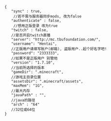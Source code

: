 	{
	   "sync" : true,                                  
	   	//若不需与服务器同步mods, 改为false
	   "authenticate" : false,                         
	    //想用正版登录 改为true
	   "twitch" : false,		
	   //是否开启twitch直播
	   "server": "http://mc.tbufoundation.com/",
	   "username": "Hentai",                           
	   //正版用户请填写账户(邮箱), 盗版用户..起个好名字吧!
	   "password": "2333333",                          
	   //如果不是正版用户 别管他
	   "version": "1.7.10",                            
	   //当前所选择的版本
	   "gameDir": ".minecraft",                        
	   //游戏主目录位置
	   "assetsDir": ".minecraft/assets",
	   "maxMem": "1G",                                 
	   //最大内存
	   "javaPath" : "",                                
	   //java的路径
	   "arch" : "64"                                   
	   //32位或64位
	}
